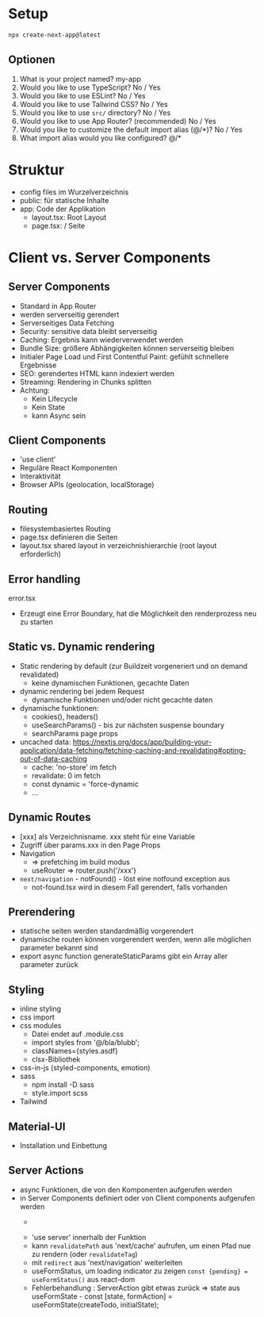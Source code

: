 # Setup

```bash
npx create-next-app@latest
```

## Optionen

1. What is your project named? my-app
2. Would you like to use TypeScript? No / Yes
3. Would you like to use ESLint? No / Yes
4. Would you like to use Tailwind CSS? No / Yes
5. Would you like to use `src/` directory? No / Yes
6. Would you like to use App Router? (recommended) No / Yes
7. Would you like to customize the default import alias (@/*)? No / Yes
8. What import alias would you like configured? @/*

# Struktur

- config files im Wurzelverzeichnis
- public: für statische Inhalte
- app: Code der Applikation
  - layout.tsx: Root Layout
  - page.tsx: / Seite

# Client vs. Server Components

## Server Components
- Standard in App Router
- werden serverseitig gerendert
- Serverseitiges Data Fetching
- Security: sensitive data bleibt serverseitig
- Caching: Ergebnis kann wiederverwendet werden
- Bundle Size: größere Abhängigkeiten können serverseitig bleiben
- Initialer Page Load und First Contentful Paint: gefühlt schnellere Ergebnisse
- SEO: gerendertes HTML kann indexiert werden
- Streaming: Rendering in Chunks splitten
- Achtung:
  - Kein Lifecycle
  - Kein State
  - kann Async sein

## Client Components
- 'use client'
- Reguläre React Komponenten
- Interaktivität
- Browser APIs (geolocation, localStorage)

## Routing
- filesystembasiertes Routing
- page.tsx definieren die Seiten
- layout.tsx shared layout in verzeichnishierarchie (root layout erforderlich)

## Error handling
error.tsx 
- Erzeugt eine Error Boundary, hat die Möglichkeit den renderprozess neu zu starten

## Static vs. Dynamic rendering
- Static rendering by default (zur Buildzeit vorgeneriert und on demand revalidated)
  - keine dynamischen Funktionen, gecachte Daten
- dynamic rendering bei jedem Request
  - dynamische Funktionen und/oder nicht gecachte daten
- dynamische funktionen: 
  - cookies(), headers()
  - useSearchParams() - bis zur nächsten suspense boundary
  - searchParams page props
- uncached data: https://nextjs.org/docs/app/building-your-application/data-fetching/fetching-caching-and-revalidating#opting-out-of-data-caching
  - cache: 'no-store' im fetch
  - revalidate: 0 im fetch
  - const dynamic = 'force-dynamic
  - ...

## Dynamic Routes
- [xxx] als Verzeichnisname. xxx steht für eine Variable
- Zugriff über params.xxx in den Page Props
- Navigation
  - <Link href=""> => prefetching im build modus
  - useRouter => router.push('/xxx')
- `next/navigation` - notFound() - löst eine notfound exception aus
  - not-found.tsx wird in diesem Fall gerendert, falls vorhanden

## Prerendering
- statische seiten werden standardmäßig vorgerendert
- dynamische routen können vorgerendert werden, wenn alle möglichen parameter bekannt sind
- export async function generateStaticParams gibt ein Array aller parameter zurück

## Styling
- inline styling
- css import
- css modules
  - Datei endet auf .module.css
  - import styles from '@/bla/blubb';
  - classNames={styles.asdf}
  - clsx-Bibliothek 
- css-in-js (styled-components, emotion)
- sass
  - npm install -D sass
  - style.import scss
- Tailwind

## Material-UI
- Installation und Einbettung

## Server Actions
- async Funktionen, die von den Komponenten aufgerufen werden
- in Server Components definiert oder von Client components aufgerufen werden
  - <form action={server action}>
  - 'use server' innerhalb der Funktion
  - kann `revalidatePath` aus 'next/cache' aufrufen, um einen Pfad nue zu rendern (oder `revalidateTag`)
  - mit `redirect` aus 'next/navigation' weiterleiten
  - useFormStatus, um loading indicator zu zeigen `const {pending} = useFormStatus()` aus react-dom
  - Fehlerbehandlung : ServerAction gibt etwas zurück => state aus useFormState - const [state, formAction] = useFormState(createTodo, initialState);